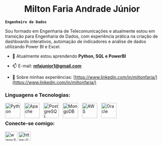 <h1 align="center">Milton Faria Andrade Júnior</h1>

**`Engenheiro de Dados`**

Sou formado em Engenharia de Telecomunicações e atualmente estou em transição para Engenharia de Dados, com experiência prática na criação de dashboards interativos, automação de indicadores e análise de dados utilizando Power BI e Excel.

- 🌱 Atualmente estou aprendendo **Python, SQL e PowerBI**

- 📫 E-mail: **mfajunior1@gmail.com**

- 📄 Sobre minhas experiências: [https://www.linkedin.com/in/miltonfaria/](https://www.linkedin.com/in/miltonfaria/)
<!--
<p align="left">
    <a href="https://github.com/mfajunior?tab=repositories&sort=stargazers">
        <img 
            alt="Total de estrelas" 
            title="Total de estrelas GitHub" 
            src="https://custom-icon-badges.demolab.com/github/stars/mfajunior?color=55960c&style=for-the-badge&labelColor=488207&logo=star&label=estrelas"
        />
    </a>
    <a href="https://github.com/Larissakich?tab=followers">
        <img 
            alt="Seguidores" 
            title="Me siga no GitHub" 
            src="https://custom-icon-badges.demolab.com/github/followers/mfajunior?color=236ad3&labelColor=1155ba&style=for-the-badge&logo=github&label=Seguidores&logoColor=white"
        />
    </a>
</p>
-->
### Linguagens e Tecnologias:

<img 
    align="left" 
    alt="Python"
    title="Python" 
    width="50px" 
    style="padding-right: 10px;" 
    src="https://cdn.jsdelivr.net/gh/devicons/devicon@latest/icons/python/python-original.svg"           
/>
<img 
    align="left" 
    alt="Apache" 
    title="Apache"
    width="50px" 
    style="padding-right: 10px;" 
    src="https://cdn.jsdelivr.net/gh/devicons/devicon@latest/icons/apachespark/apachespark-original.svg"        
/>
<img 
    align="left" 
    alt="PostgreSQL"
    title="PostgreSQL" 
    width="50px" 
    style="padding-right: 10px;" 
    src="https://cdn.jsdelivr.net/gh/devicons/devicon@latest/icons/postgresql/postgresql-original.svg" 
/>
<img 
    align="left" 
    alt="MongoDB"
    title="MongoDB" 
    width="50px" 
    style="padding-right: 10px;" 
    src="https://cdn.jsdelivr.net/gh/devicons/devicon@latest/icons/mongodb/mongodb-original.svg" 
/>
<img 
    align="left" 
    alt="AWS" 
    title="AWS"
    width="50px" 
    style="padding-right: 10px;" 
    src="https://cdn.jsdelivr.net/gh/devicons/devicon@latest/icons/amazonwebservices/amazonwebservices-plain-wordmark.svg" 
/>
<img 
    align="left" 
    alt="Oracle" 
    title="Oracle"
    width="50px" 
    style="padding-right: 10px;" 
    src="https://cdn.jsdelivr.net/gh/devicons/devicon@latest/icons/oracle/oracle-original.svg" 
/>
<br/>
<br/>

### Conecte-se comigo:
<p align="left">
<a href="https://linkedin.com/in/www.linkedin.com/in/miltonfaria" target="blank"><img align="center" src="https://raw.githubusercontent.com/rahuldkjain/github-profile-readme-generator/master/src/images/icons/Social/linked-in-alt.svg" alt="www.linkedin.com/in/miltonfaria" height="30" width="40" /></a>
<a href="https://kaggle.com/https://www.kaggle.com/miltonfaria" target="blank"><img align="center" src="https://raw.githubusercontent.com/rahuldkjain/github-profile-readme-generator/master/src/images/icons/Social/kaggle.svg" alt="https://www.kaggle.com/miltonfaria" height="30" width="40" /></a>
</p>

<!--### 📊 Estatísticas

<p>
  <img 
    align="left" 
    alt="GitHub Stats" 
    height="200" 
    style="padding-right: 10px;" 
    src="https://github-readme-stats.vercel.app/api?username=mfajunior&show_icons=true&theme=tokyonight&include_all_commits=true&locale=pt-br" 
  />

<img 
      align="left" 
      alt="GitHub Stats" 
      height="200" 
      src="https://github-readme-stats.vercel.app/api/top-langs/?username=mfajunior&theme=tokyonight&layout=compact&custom_title=Tecnologias&langs_count=9" 
  />

</p>
